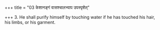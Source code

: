 +++
title = "03 केशानङ्गं वासश्चालभ्याप उपस्पृशेत्"

+++
3. He shall purify himself by touching water if he has touched his hair, his limbs, or his garment.
